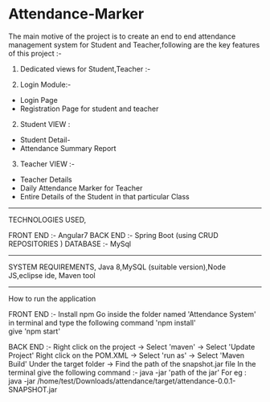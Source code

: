 # Attendance-Marker

The main motive of the project is to create an end to end attendance management system for Student and Teacher,following are the key features of this project :-
1. Dedicated views for Student,Teacher :-

1. Login Module:-
  * Login Page 
  * Registration Page for student and teacher
2. Student VIEW :
  * Student Detail-
  * Attendance Summary Report
 

3. Teacher VIEW :-
  * Teacher Details
  * Daily Attendance Marker for Teacher
  * Entire Details of the Student in that particular Class
  


  
  
  -------------------------------------------------------------------------------
  
  TECHNOLOGIES USED,
  
  FRONT END :- Angular7
  BACK END :- Spring Boot (using CRUD REPOSITORIES ) 
  DATABASE :- MySql
  
  -------------------------------------------------------------------------------
  
  SYSTEM REQUIREMENTS,
  Java 8,MySQL (suitable version),Node JS,eclipse ide, Maven tool
  
  
  --------------------------------------------------------------------------------
  
  How to run the application 
  
  FRONT END :-
    Install npm 
    Go inside the folder named 'Attendance System' in terminal and type the following command
                            'npm install'  
    give 'npm start'
    
    
 BACK END :- 
    Right click on the project -> Select 'maven' -> Select 'Update Project'
    Right click on the POM.XML -> Select 'run as' -> Select 'Maven Build'
    Under the target folder -> Find the path of the snapshot.jar file 
    In the terminal give the following command :-
        java -jar 'path of the jar'
      For eg : java -jar /home/test/Downloads/attendance/target/attendance-0.0.1-SNAPSHOT.jar
    

